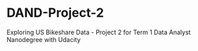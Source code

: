 # DAND-Project-2
Exploring US Bikeshare Data - Project 2 for Term 1 Data Analyst Nanodegree with Udacity
